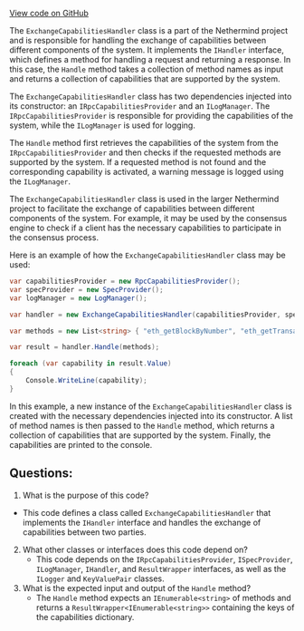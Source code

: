 [View code on GitHub](https://github.com/NethermindEth/nethermind/src/Nethermind/Nethermind.Merge.Plugin/Handlers/ExchangeCapabilitiesHandler.cs)

The `ExchangeCapabilitiesHandler` class is a part of the Nethermind project and is responsible for handling the exchange of capabilities between different components of the system. It implements the `IHandler` interface, which defines a method for handling a request and returning a response. In this case, the `Handle` method takes a collection of method names as input and returns a collection of capabilities that are supported by the system.

The `ExchangeCapabilitiesHandler` class has two dependencies injected into its constructor: an `IRpcCapabilitiesProvider` and an `ILogManager`. The `IRpcCapabilitiesProvider` is responsible for providing the capabilities of the system, while the `ILogManager` is used for logging.

The `Handle` method first retrieves the capabilities of the system from the `IRpcCapabilitiesProvider` and then checks if the requested methods are supported by the system. If a requested method is not found and the corresponding capability is activated, a warning message is logged using the `ILogManager`.

The `ExchangeCapabilitiesHandler` class is used in the larger Nethermind project to facilitate the exchange of capabilities between different components of the system. For example, it may be used by the consensus engine to check if a client has the necessary capabilities to participate in the consensus process. 

Here is an example of how the `ExchangeCapabilitiesHandler` class may be used:

```csharp
var capabilitiesProvider = new RpcCapabilitiesProvider();
var specProvider = new SpecProvider();
var logManager = new LogManager();

var handler = new ExchangeCapabilitiesHandler(capabilitiesProvider, specProvider, logManager);

var methods = new List<string> { "eth_getBlockByNumber", "eth_getTransactionByHash" };

var result = handler.Handle(methods);

foreach (var capability in result.Value)
{
    Console.WriteLine(capability);
}
``` 

In this example, a new instance of the `ExchangeCapabilitiesHandler` class is created with the necessary dependencies injected into its constructor. A list of method names is then passed to the `Handle` method, which returns a collection of capabilities that are supported by the system. Finally, the capabilities are printed to the console.
## Questions: 
 1. What is the purpose of this code?
   - This code defines a class called `ExchangeCapabilitiesHandler` that implements the `IHandler` interface and handles the exchange of capabilities between two parties.
2. What other classes or interfaces does this code depend on?
   - This code depends on the `IRpcCapabilitiesProvider`, `ISpecProvider`, `ILogManager`, `IHandler`, and `ResultWrapper` interfaces, as well as the `ILogger` and `KeyValuePair` classes.
3. What is the expected input and output of the `Handle` method?
   - The `Handle` method expects an `IEnumerable<string>` of methods and returns a `ResultWrapper<IEnumerable<string>>` containing the keys of the capabilities dictionary.